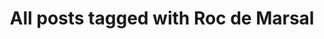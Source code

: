 ---
layout: tag
title: "All posts tagged with Roc de Marsal"
permalink: /weblog/tags/roc-de-marsal/
taxonomy: Roc de Marsal
---